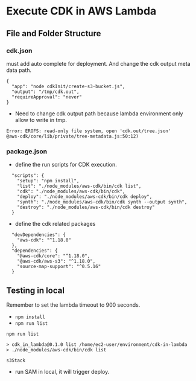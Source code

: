 # Execute CDK in AWS Lambda

## File and Folder Structure

### cdk.json

must add auto complete for deployment. And change the cdk output meta data path.

```
{
  "app": "node cdkInit/create-s3-bucket.js",
  "output": "/tmp/cdk.out",
  "requireApproval": "never"
}
```

* Need to change cdk output path because lambda environment only allow to write in tmp.

```
Error: EROFS: read-only file system, open 'cdk.out/tree.json'
@aws-cdk/core/lib/private/tree-metadata.js:50:12)
```

### package.json

* define the run scripts for CDK execution.
```
  "scripts": {
    "setup": "npm install",
    "list": "./node_modules/aws-cdk/bin/cdk list",
    "cdk": "./node_modules/aws-cdk/bin/cdk",
    "deploy": "./node_modules/aws-cdk/bin/cdk deploy",
    "synth": "./node_modules/aws-cdk/bin/cdk synth --output synth",
    "destroy": "./node_modules/aws-cdk/bin/cdk destroy"
  }
```

* define the cdk related packages
```
  "devDependencies": {
    "aws-cdk": "^1.18.0"
  },
  "dependencies": {
    "@aws-cdk/core": "^1.18.0",
    "@aws-cdk/aws-s3": "^1.18.0",
    "source-map-support": "^0.5.16"
  }
```

## Testing in local

Remember to set the lambda timeout to 900 seconds.

* `npm install`
* `npm run list`
```
npm run list

> cdk_in_lambda@0.1.0 list /home/ec2-user/environment/cdk-in-lambda
> ./node_modules/aws-cdk/bin/cdk list

s3Stack
```

* run SAM in local, it will trigger deploy.
